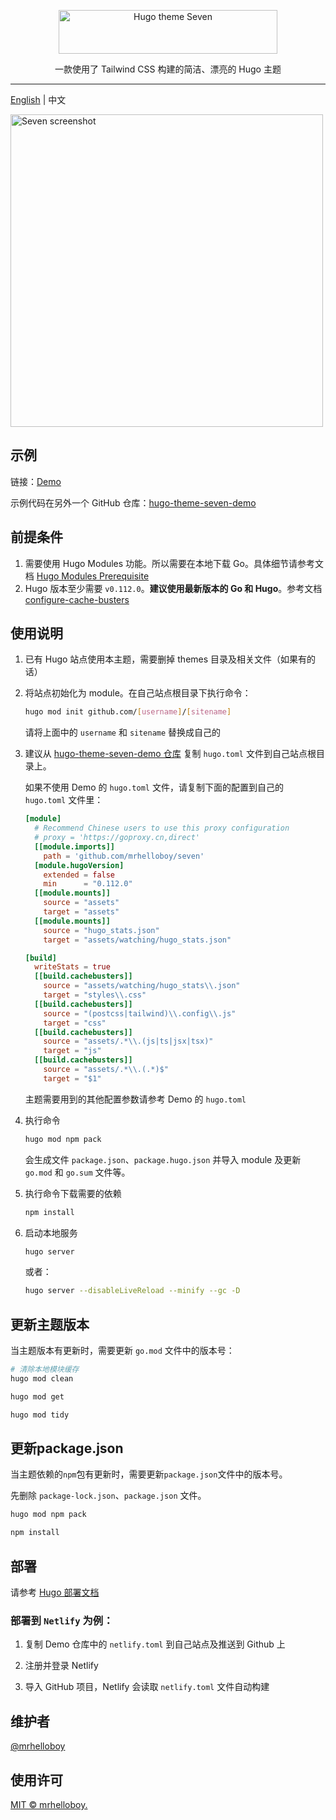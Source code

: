 <p align="center">
  <a href="https://seven-demo.supcat.cn/" target="_blank">
    <picture>
      <source media="(prefers-color-scheme: dark)" srcset="https://seven-demo.supcat.cn/images/logo-footer.svg">
      <source media="(prefers-color-scheme: light)" srcset="https://seven-demo.supcat.cn/images/logo.svg">
      <img alt="Hugo theme Seven" src="https://seven-demo.supcat.cn/images/logo.svg" width="350" height="70" style="max-width: 100%;">
    </picture>
  </a>
</p>

<p align="center">
  一款使用了 Tailwind CSS 构建的简洁、漂亮的 Hugo 主题
</p>

---

[English](./README.md) | 中文

<img alt="Seven screenshot" src="https://seven-demo.supcat.cn/images/screenshot/xdr.webp" width="500">

## 示例

链接：[Demo](https://snazzy-jelly-839142.netlify.app/)

示例代码在另外一个 GitHub 仓库：[hugo-theme-seven-demo](https://github.com/mrhelloboy/hugo-theme-seven-demo)

## 前提条件

1. 需要使用 Hugo Modules 功能。所以需要在本地下载 Go。具体细节请参考文档 [Hugo Modules Prerequisite](https://gohugo.io/hugo-modules/use-modules/#prerequisite)
2. Hugo 版本至少需要 `v0.112.0`。**建议使用最新版本的 Go 和 Hugo**。参考文档 [configure-cache-busters](https://gohugo.io/getting-started/configuration/#configure-cache-busters)

## 使用说明

1. 已有 Hugo 站点使用本主题，需要删掉 themes 目录及相关文件（如果有的话）

2. 将站点初始化为 module。在自己站点根目录下执行命令：

   ```bash
   hugo mod init github.com/[username]/[sitename]
   ```

   请将上面中的 `username` 和 `sitename` 替换成自己的

3. 建议从 [hugo-theme-seven-demo 仓库](https://github.com/mrhelloboy/hugo-theme-seven-demo) 复制 `hugo.toml` 文件到自己站点根目录上。

   如果不使用 Demo 的 `hugo.toml` 文件，请复制下面的配置到自己的 `hugo.toml` 文件里：

   ```toml
   [module]
     # Recommend Chinese users to use this proxy configuration
     # proxy = 'https://goproxy.cn,direct'
     [[module.imports]]
       path = 'github.com/mrhelloboy/seven'
     [module.hugoVersion]
       extended = false
       min      = "0.112.0"
     [[module.mounts]]
       source = "assets"
       target = "assets"
     [[module.mounts]]
       source = "hugo_stats.json"
       target = "assets/watching/hugo_stats.json"

   [build]
     writeStats = true
     [[build.cachebusters]]
       source = "assets/watching/hugo_stats\\.json"
       target = "styles\\.css"
     [[build.cachebusters]]
       source = "(postcss|tailwind)\\.config\\.js"
       target = "css"
     [[build.cachebusters]]
       source = "assets/.*\\.(js|ts|jsx|tsx)"
       target = "js"
     [[build.cachebusters]]
       source = "assets/.*\\.(.*)$"
       target = "$1"
   ```

   主题需要用到的其他配置参数请参考 Demo 的 `hugo.toml`

4. 执行命令

   ```bash
   hugo mod npm pack
   ```

   会生成文件 `package.json`、`package.hugo.json` 并导入 module 及更新 `go.mod` 和 `go.sum` 文件等。

5. 执行命令下载需要的依赖

   ```bash
   npm install
   ```

6. 启动本地服务

   ```bash
   hugo server
   ```

   或者：

   ```bash
   hugo server --disableLiveReload --minify --gc -D
   ```

## 更新主题版本

当主题版本有更新时，需要更新 `go.mod` 文件中的版本号：

```bash
# 清除本地模块缓存
hugo mod clean
```

```bash
hugo mod get
```

```bash
hugo mod tidy
```

## 更新package.json

当主题依赖的`npm`包有更新时，需要更新`package.json`文件中的版本号。

先删除 `package-lock.json`、`package.json` 文件。

```bash
hugo mod npm pack
```

```bash
npm install
```

## 部署

请参考 [Hugo 部署文档](https://gohugo.io/hosting-and-deployment/)

### 部署到 `Netlify` 为例：

1. 复制 Demo 仓库中的 `netlify.toml` 到自己站点及推送到 Github 上

2. 注册并登录 Netlify

3. 导入 GitHub 项目，Netlify 会读取 `netlify.toml` 文件自动构建

## 维护者

[@mrhelloboy](https://github.com/mrhelloboy)

## 使用许可

[MIT © mrhelloboy.](./LICENSE)
